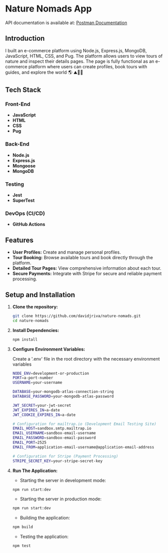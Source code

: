 # Nature Nomads App

API documentation is available at:
[Postman Documentation](https://documenter.getpostman.com/view/36460861/2sA3rwMuDE)


## Introduction
I built an e-commerce platform using Node.js, Express.js, MongoDB, JavaScript, HTML, CSS, and Pug. The platform allows users to view tours of nature and inspect their details pages.  The page is fully functional as an e-commerce platform where users can create profiles, book tours with guides, and explore the world 🌎 ⛰️🌊🌲

## Tech Stack

### Front-End
- **JavaScript**
- **HTML**
- **CSS**
- **Pug**

### Back-End
- **Node.js**
- **Express.js**
- **Mongoose**
- **MongoDB**

### Testing
- **Jest**
- **SuperTest**

### DevOps (CI/CD)
- **GitHub Actions**

## Features
- **User Profiles:** Create and manage personal profiles.
- **Tour Booking:** Browse available tours and book directly through the platform.
- **Detailed Tour Pages:** View comprehensive information about each tour.
- **Secure Payments:** Integrate with Stripe for secure and reliable payment processing.


## Setup and Installation
1. **Clone the repository:**
   ```bash
   git clone https://github.com/davidjriva/nature-nomads.git
   cd nature-nomads
2. **Install Dependencies:**
    ```bash
    npm install
3. **Configure Environment Variables:**
    
    Create a '.env' file in the root directory with the necessary environment variables
    ```bash
    NODE_ENV=development-or-production
    PORT=a-port-number
    USERNAME=your-username

    DATABASE=your-mongodb-atlas-connection-string
    DATABASE_PASSWORD=your-mongodb-atlas-password

    JWT_SECRET=your-jwt-secret
    JWT_EXPIRES_IN=a-date
    JWT_COOKIE_EXPIRES_IN=a-date

    # Configuration for mailtrap.io (Development Email Testing Site)
    EMAIL_HOST=sandbox.smtp.mailtrap.io
    EMAIL_USERNAME=sandbox-email-username
    EMAIL_PASSWORD=sandbox-email-password
    EMAIL_PORT=2525
    EMAIL_FROM=application-email-username@application-email-address

    # Configuration for Stripe (Payment Processing)
    STRIPE_SECRET_KEY=your-stripe-secret-key
    ```
4. **Run The Application:**
    - Starting the server in development mode:
    ```bash
    npm run start:dev
    ```
    - Starting the server in production mode:
    ```bash
    npm run start:dev
    ```
    - Building the application:
    ```bash
    npm build
    ```
    - Testing the application:
    ```bash
    npm test    
    ```